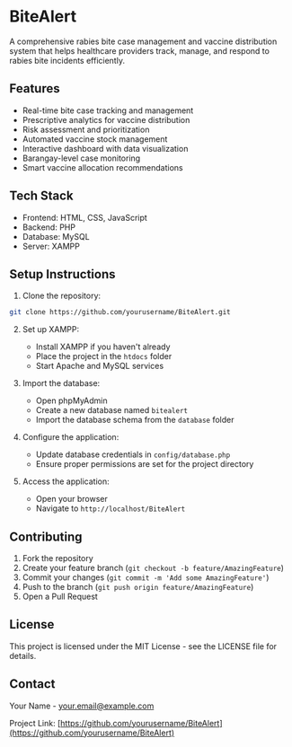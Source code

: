 # BiteAlert

A comprehensive rabies bite case management and vaccine distribution system that helps healthcare providers track, manage, and respond to rabies bite incidents efficiently.

## Features

- Real-time bite case tracking and management
- Prescriptive analytics for vaccine distribution
- Risk assessment and prioritization
- Automated vaccine stock management
- Interactive dashboard with data visualization
- Barangay-level case monitoring
- Smart vaccine allocation recommendations

## Tech Stack

- Frontend: HTML, CSS, JavaScript
- Backend: PHP
- Database: MySQL
- Server: XAMPP

## Setup Instructions

1. Clone the repository:
```bash
git clone https://github.com/yourusername/BiteAlert.git
```

2. Set up XAMPP:
   - Install XAMPP if you haven't already
   - Place the project in the `htdocs` folder
   - Start Apache and MySQL services

3. Import the database:
   - Open phpMyAdmin
   - Create a new database named `bitealert`
   - Import the database schema from the `database` folder

4. Configure the application:
   - Update database credentials in `config/database.php`
   - Ensure proper permissions are set for the project directory

5. Access the application:
   - Open your browser
   - Navigate to `http://localhost/BiteAlert`

## Contributing

1. Fork the repository
2. Create your feature branch (`git checkout -b feature/AmazingFeature`)
3. Commit your changes (`git commit -m 'Add some AmazingFeature'`)
4. Push to the branch (`git push origin feature/AmazingFeature`)
5. Open a Pull Request

## License

This project is licensed under the MIT License - see the LICENSE file for details.

## Contact

Your Name - your.email@example.com

Project Link: [https://github.com/yourusername/BiteAlert](https://github.com/yourusername/BiteAlert) 
